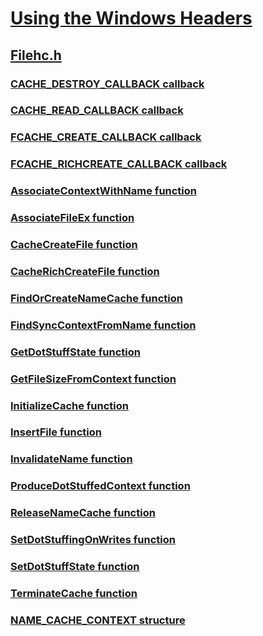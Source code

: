 # [Using the Windows Headers](../_winprog/index.md)
## [Filehc.h](index.md)
### [CACHE_DESTROY_CALLBACK callback](../filehc/nc-filehc-cache_destroy_callback.md)
### [CACHE_READ_CALLBACK callback](../filehc/nc-filehc-cache_read_callback.md)
### [FCACHE_CREATE_CALLBACK callback](../filehc/nc-filehc-fcache_create_callback.md)
### [FCACHE_RICHCREATE_CALLBACK callback](../filehc/nc-filehc-fcache_richcreate_callback.md)
### [AssociateContextWithName function](../filehc/nf-filehc-associatecontextwithname.md)
### [AssociateFileEx function](../filehc/nf-filehc-associatefileex.md)
### [CacheCreateFile function](../filehc/nf-filehc-cachecreatefile.md)
### [CacheRichCreateFile function](../filehc/nf-filehc-cacherichcreatefile.md)
### [FindOrCreateNameCache function](../filehc/nf-filehc-findorcreatenamecache.md)
### [FindSyncContextFromName function](../filehc/nf-filehc-findsynccontextfromname.md)
### [GetDotStuffState function](../filehc/nf-filehc-getdotstuffstate.md)
### [GetFileSizeFromContext function](../filehc/nf-filehc-getfilesizefromcontext.md)
### [InitializeCache function](../filehc/nf-filehc-initializecache.md)
### [InsertFile function](../filehc/nf-filehc-insertfile.md)
### [InvalidateName function](../filehc/nf-filehc-invalidatename.md)
### [ProduceDotStuffedContext function](../filehc/nf-filehc-producedotstuffedcontext.md)
### [ReleaseNameCache function](../filehc/nf-filehc-releasenamecache.md)
### [SetDotStuffingOnWrites function](../filehc/nf-filehc-setdotstuffingonwrites.md)
### [SetDotStuffState function](../filehc/nf-filehc-setdotstuffstate.md)
### [TerminateCache function](../filehc/nf-filehc-terminatecache.md)
### [NAME_CACHE_CONTEXT structure](../filehc/ns-filehc-name_cache_context.md)
